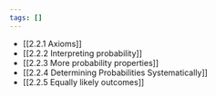 ```yaml
---
tags: []
---
```


- [[2.2.1 Axioms]]
- [[2.2.2 Interpreting probability]]
- [[2.2.3 More probability properties]]
- [[2.2.4 Determining Probabilities Systematically]]
- [[2.2.5 Equally likely outcomes]]